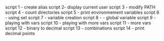 script 1 - create alias
script 2- display current user
script 3 - modify PATH
script 4 - count directories
script 5 - print environmement variables
script 6 - using set
script 7 - variable creation
script 8 - - global variable
script 9 -  playing with vars
script 10 - playing with more vars
script 11 - more vars
script 12 -  binary to decimal
script 13 - combinations
script 14 - print decimal points
